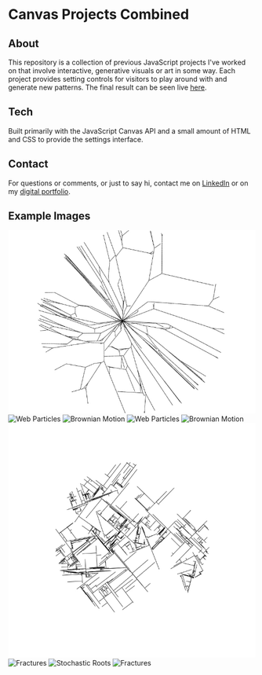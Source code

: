 # Canvas Projects Combined

## About

This repository is a collection of previous JavaScript projects I've worked on
that involve interactive, generative visuals or art in some way. Each project
provides setting controls for visitors to play around with and generate new
patterns. The final result can be seen live
[here](https://canvasprojects.imfast.io/index.html).

## Tech

Built primarily with the JavaScript Canvas API and a small amount of HTML and
CSS to provide the settings interface.

## Contact

For questions or comments, or just to say hi, contact me on
[LinkedIn](https://www.linkedin.com/in/austinmtheriot/) or on my
[digital portfolio](https://austintheriot.com).

## Example Images

![Fractures](previews/1.jpg) ![Web Particles](previews/2.jpg)
![Brownian Motion](previews/3.jpg) ![Web Particles](previews/4.jpg)
![Brownian Motion](previews/5.jpg) ![Blueprints](previews/6.jpg)
![Fractures](previews/7.jpg) ![Stochastic Roots](previews/8.jpg)
![Fractures](previews/9.jpg)
